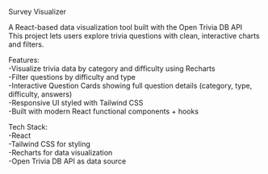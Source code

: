 Survey Visualizer

A React-based data visualization tool built with the Open Trivia DB API  
This project lets users explore trivia questions with clean, interactive charts and filters.  

Features:  
-Visualize trivia data by category and difficulty using Recharts  
-Filter questions by difficulty and type  
-Interactive Question Cards showing full question details (category, type, difficulty, answers)  
-Responsive UI styled with Tailwind CSS  
-Built with modern React functional components + hooks  

Tech Stack:  
-React   
-Tailwind CSS for styling  
-Recharts for data visualization  
-Open Trivia DB API as data source  

